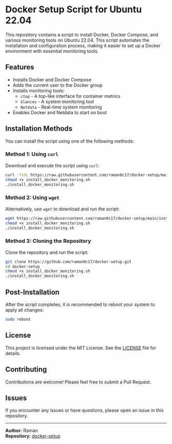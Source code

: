 # Docker Setup Script for Ubuntu 22.04

This repository contains a script to install Docker, Docker Compose, and various monitoring tools on Ubuntu 22.04. This script automates the installation and configuration process, making it easier to set up a Docker environment with essential monitoring tools.

## Features

- Installs Docker and Docker Compose
- Adds the current user to the Docker group
- Installs monitoring tools:
  - `ctop` - A top-like interface for container metrics
  - `Glances` - A system monitoring tool
  - `Netdata` - Real-time system monitoring
- Enables Docker and Netdata to start on boot

## Installation Methods

You can install the script using one of the following methods:

### Method 1: Using `curl`

Download and execute the script using `curl`:

```bash
curl -fsSL https://raw.githubusercontent.com/raman0c17/docker-setup/main/install_docker_monitoring.sh -o install_docker_monitoring.sh
chmod +x install_docker_monitoring.sh
./install_docker_monitoring.sh
```

### Method 2: Using `wget`

Alternatively, use `wget` to download and run the script:

```bash
wget https://raw.githubusercontent.com/raman0c17/docker-setup/main/install_docker_monitoring.sh -O install_docker_monitoring.sh
chmod +x install_docker_monitoring.sh
./install_docker_monitoring.sh
```

### Method 3: Cloning the Repository

Clone the repository and run the script:

```bash
git clone https://github.com/raman0c17/docker-setup.git
cd docker-setup
chmod +x install_docker_monitoring.sh
./install_docker_monitoring.sh
```

## Post-Installation

After the script completes, it is recommended to reboot your system to apply all changes:

```bash
sudo reboot
```

## License

This project is licensed under the MIT License. See the [LICENSE](LICENSE) file for details.

## Contributing

Contributions are welcome! Please feel free to submit a Pull Request.

## Issues

If you encounter any issues or have questions, please open an issue in this repository.

---

**Author:** Raman  
**Repository:** [docker-setup](https://github.com/raman0c17/docker-setup)
```

